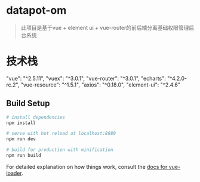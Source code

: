 # datapot-om

> 此项目是基于vue + element ui + vue-router的前后端分离基础权限管理后台系统

# 技术栈
"vue": "^2.5.11",
"vuex": "^3.0.1",
"vue-router": "^3.0.1",
"echarts": "^4.2.0-rc.2",
"vue-resource": "^1.5.1",
"axios": "^0.18.0",
"element-ui": "^2.4.6"

## Build Setup

``` bash
# install dependencies
npm install

# serve with hot reload at localhost:8080
npm run dev

# build for production with minification
npm run build
```

For detailed explanation on how things work, consult the [docs for vue-loader](http://vuejs.github.io/vue-loader).
